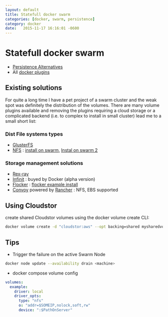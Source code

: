 ```yaml
---
layout: default
title: Statefull docker swarm
categories: [docker, swarm, persistence]
category: docker
date:   2015-11-17 16:16:01 -0600
---
```

# Statefull docker swarm

- [Persistence Alternatives](https://opensource.ncsa.illinois.edu/confluence/display/NDS/Gluster+Alternatives+and+Cloud+Provider+Alternatives)
- All [docker plugins]

## Existing solutions

For quite a long time I have a pet project of a swarm cluster and the weak spot was definitely the distribution of the volumes. There are many volume plugins available and removing the plugins requiring a cloud storage or a complicated backend (i.e. to complex to install in small cluster) lead me to a small short list:

### Dist File systems types

- [GlusterFS]
- [NFS] : [install on swarm](https://attx-project.github.io/Shared-NFS-Swarm-Cloud.html), [Instal on swarm 2](http://collabnix.com/docker-1-12-swarm-mode-persistent-storage-using-nfs/)

### Storage management solutions

- [Rex-ray]
- [Infinit] : buyed by Docker (alpha version)
- [Flocker] : [flocker example install]
- [Convoy] powered by [Rancher] : NFS, EBS supported

## Using Cloudstor

 create shared Cloudstor volumes using the docker volume create CLI:

```sh
docker volume create -d "cloudstor:aws" --opt backing=shared mysharedvol1
```

## Tips

- Trigger the failure on the active Swarm Node

```sh
docker node update --availability drain <machine>
```

- docker compose volume config

```yaml
volumes:
  example:
    driver: local
    driver_opts:
      type: "nfs"
      o: "addr=$SOMEIP,nolock,soft,rw"
      device: ":$PathOnServer"
```

[flocker  example install]: https://devops.profitbricks.com/tools/flocker/
[Flocker]:https://flocker-docs.clusterhq.com/en/latest/docker-integration/
[GlusterFS]:https://github.com/calavera/docker-volume-glusterfs
[Infinit]:https://devpost.com/software/infinit-docker-hackathon-1-12
[Convoy]:https://github.com/rancher/convoy
[Rancher]:https://rancher.com/
[NFS]:https://doc.ubuntu-fr.org/nfs
[Rex-ray]:https://rexray.readthedocs.io/en/stable/
[docker plugins]:https://docs.docker.com/engine/extend/legacy_plugins/#volume-plugins